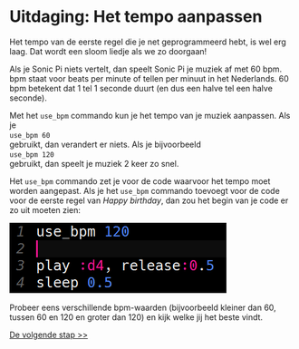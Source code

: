 # Uitdaging: Het tempo aanpassen

Het tempo van de eerste regel die je net geprogrammeerd hebt, is wel erg laag. Dat wordt een sloom liedje als we zo doorgaan!

Als je Sonic Pi niets vertelt, dan speelt Sonic Pi je muziek af met 60 bpm. bpm staat voor beats per minute of tellen per minuut in het Nederlands. 60 bpm betekent dat 1 tel 1 seconde duurt (en dus een halve tel een halve seconde).

Met het `use_bpm` commando kun je het tempo van je muziek aanpassen. Als je  
`use_bpm 60`  
gebruikt, dan verandert er niets. Als je bijvoorbeeld  
`use_bpm 120`  
gebruikt, dan speelt je muziek 2 keer zo snel.

Het `use_bpm` commando zet je voor de code waarvoor het tempo moet worden aangepast. Als je het `use_bpm` commando toevoegt voor de code voor de eerste regel van *Happy birthday*, dan zou het begin van je code er zo uit moeten zien:

![andere bpm](images/andere-bpm.png)

Probeer eens verschillende bpm-waarden (bijvoorbeeld kleiner dan 60, tussen 60 en 120 en groter dan 120) en kijk welke jij het beste vindt.

[De volgende stap >>](stap_4.md)
